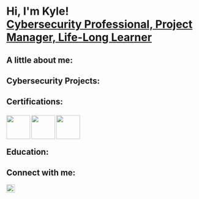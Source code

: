 <h1>Hi, I'm Kyle! <br/><a href="https://github.com/KREUW"> 
</a> <a href="https://www.linkedin.com/in/kyle-r-whitney/">Cybersecurity Professional, Project Manager, Life-Long Learner</a>
</h1>

 <h2> A little about me: </h2>

 <h2> Cybersecurity Projects: </h2>

 <h2> Certifications: </h2>

   <h3> <img align="left" width="62px" src="https://github.com/KREUW/KREUW/assets/151568256/1f9c3650-e30e-4b75-8c2c-7f6d869a4cef" /> <img align="left" width="62px" src="https://github.com/KREUW/KREUW/assets/151568256/06a710a5-346f-4500-a7b9-ceedb5bf3a6d" /> <img align="left" width="62px" src="https://github.com/KREUW/KREUW/assets/151568256/0c792b71-0935-461b-ab3b-4a24192c0874" /> 
<br>
</h3>

<br>


<h2> Education: </h2>

<h2> Connect with me: </h2>

[<img align="left" alt="JoshMadakor | LinkedIn" width="22px" src="https://cdn.jsdelivr.net/npm/simple-icons@v3/icons/linkedin.svg" />][linkedin]

[linkedin]: https://linkedin.com/in/kyle-r-whitney

<!--
**joshmadakor1/joshmadakor1** is a ✨ _special_ ✨ repository because its `README.md` (this file) appears on your GitHub profile.

Here are some ideas to get you started:

- 🔭 I’m currently working on ...
- 🌱 I’m currently learning ...
- 👯 I’m looking to collaborate on ...
- 🤔 I’m looking for help with ...
- 💬 Ask me about ...
- 📫 How to reach me: ...
- 😄 Pronouns: ...
- ⚡ Fun fact: ...
-->
